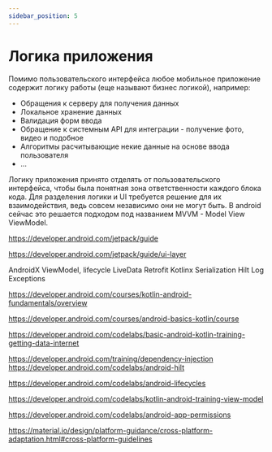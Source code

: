 ```yaml
---
sidebar_position: 5
---
```


# Логика приложения

Помимо пользовательского интерфейса любое мобильное приложение содержит логику работы (еще называют бизнес логикой), например:

- Обращения к серверу для получения данных
- Локальное хранение данных
- Валидация форм ввода
- Обращение к системным API для интеграции - получение фото, видео и подобное
- Алгоритмы расчитывающие некие данные на основе ввода пользователя
- ...

Логику приложения принято отделять от пользовательского интерфейса, чтобы была понятная зона ответственности каждого блока кода. Для разделения логики и UI требуется решение для их взаимодействия, ведь совсем независимо они не могут быть. В android сейчас это решается подходом под названием MVVM - Model View ViewModel.

https://developer.android.com/jetpack/guide

https://developer.android.com/jetpack/guide/ui-layer



AndroidX
ViewModel, lifecycle
LiveData
Retrofit
Kotlinx Serialization
Hilt
Log
Exceptions


https://developer.android.com/courses/kotlin-android-fundamentals/overview

https://developer.android.com/courses/android-basics-kotlin/course

https://developer.android.com/codelabs/basic-android-kotlin-training-getting-data-internet

https://developer.android.com/training/dependency-injection
https://developer.android.com/codelabs/android-hilt

https://developer.android.com/codelabs/android-lifecycles

https://developer.android.com/codelabs/kotlin-android-training-view-model

https://developer.android.com/codelabs/android-app-permissions


https://material.io/design/platform-guidance/cross-platform-adaptation.html#cross-platform-guidelines